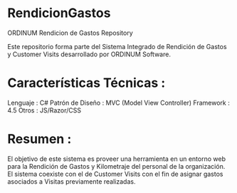 RendicionGastos
===============

ORDINUM Rendicion de Gastos Repository

Este repositorio forma parte del Sistema Integrado de Rendición de Gastos y Customer Visits desarrollado por
ORDINUM Software.

Características Técnicas :
==========================
Lenguaje : C#
Patrón de Diseño : MVC (Model View Controller)
Framework : 4.5
Otros : JS/Razor/CSS

Resumen :
=========
El objetivo de este sistema es proveer una herramienta en un entorno web para la Rendición de Gastos y Kilometraje
del personal de la organización. El sistema coexiste con el de Customer Visits con el fin de asignar gastos
asociados a Visitas previamente realizadas.
